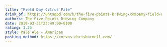 ```yaml
---
title: "Field Day Citrus Pale"
drink_of: https://untappd.com/b/the-five-points-brewing-company-field-day-citrus-pale/2050694
authors: The Five Points Brewing Company
date: 2019-03-31T23:49:00+0100
rating: 3.25
style: Pale Ale - American
posting_method: https://corvus.chrisburnell.com/
---
```

